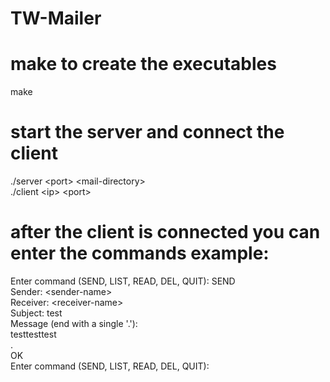 # TW-Mailer

# make to create the executables
make

# start the server and connect the client
./server &lt;port&gt; &lt;mail-directory&gt;<br>
./client &lt;ip&gt; &lt;port&gt;

# after the client is connected you can enter the commands example:
Enter command (SEND, LIST, READ, DEL, QUIT): SEND <br>
Sender: &lt;sender-name&gt;<br>
Receiver: &lt;receiver-name&gt;<br>
Subject: test<br>
Message (end with a single '.'): <br>
testtesttest<br>
.<br>
OK<br>
Enter command (SEND, LIST, READ, DEL, QUIT):